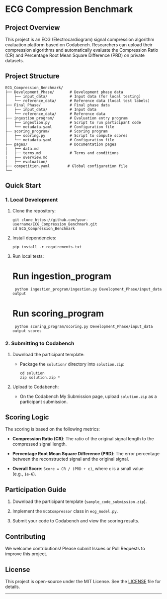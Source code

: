 # ECG Compression Benchmark

## Project Overview

This project is an ECG (Electrocardiogram) signal compression algorithm evaluation platform based on Codabench. Researchers can upload their compression algorithms and automatically evaluate the Compression Ratio (CR) and Percentage Root Mean Square Difference (PRD) on private datasets.

## Project Structure


```plaintext
ECG_Compression_Benchmark/
├── Development_Phase/       # Development phase data
│   ├── input_data/          # Input data (for local testing)
│   └── reference_data/      # Reference data (local test labels)
├── Final_Phase/             # Final phase data
│   ├── input_data/          # Input data
│   └── reference_data/      # Reference data
├── ingestion_program/       # Evaluation entry program
│   ├── ingestion.py         # Script to run participant code
│   └── metadata.yaml        # Configuration file
├── scoring_program/         # Scoring program
│   ├── scoring.py           # Script to compute scores
│   └── metadata.yaml        # Configuration file
├── pages/                   # Documentation pages
|   ├── data.md           
|   ├── terms.md             # Terms and conditions
|   ├── overview.md              
|   ├── evaluation/
├── competition.yaml        # Global configuration file
└──      
```
## Quick Start

### 1. Local Development

1. Clone the repository:
    
   ```plaintext
   git clone https://github.com/your-username/ECG_Compression_Benchmark.git
   cd ECG_Compression_Benchmark
   ```
    
2. Install dependencies:
    
    ```plaintext
    pip install -r requirements.txt
    ```
3. Run local tests:
    
    
    # Run ingestion_program
   ```plaintext
    python ingestion_program/ingestion.py Development_Phase/input_data output
   ```
    # Run scoring_program
   ```plaintext
    python scoring_program/scoring.py Development_Phase/input_data output scores
   ```

### 2. Submitting to Codabench

1. Download the participant template:
    
    - Package the `solution/` directory into `solution.zip`:
        ```plaintext
        cd solution
        zip solution.zip *
        ```
2. Upload to Codabench:
    
    - On the Codabench My Submission page, upload `solution.zip` as a participant submission.
        

## Scoring Logic

The scoring is based on the following metrics:

- **Compression Ratio (CR)**: The ratio of the original signal length to the compressed signal length.
    
- **Percentage Root Mean Square Difference (PRD)**: The error percentage between the reconstructed signal and the original signal.
    
- **Overall Score**: `Score = CR / (PRD + ε)`, where `ε` is a small value (e.g., `1e-6`).
    

## Participation Guide

1. Download the participant template (`sample_code_submission.zip`).
    
2. Implement the `ECGCompressor` class in `ecg_model.py`.
    
3. Submit your code to Codabench and view the scoring results.
    

## Contributing

We welcome contributions! Please submit Issues or Pull Requests to improve this project.

## License

This project is open-source under the MIT License. See the [LICENSE](https://license/) file for details.

---
